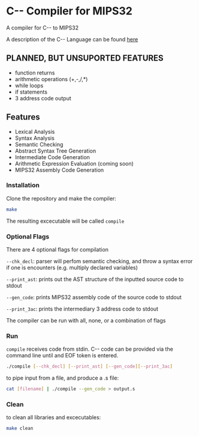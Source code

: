 # C-- Compiler for MIPS32

A compiler for C-- to MIPS32

A description of the C-- Language can be found [here](CMM-LANGUAGE-SPEC.md)

## PLANNED, BUT UNSUPORTED FEATURES

- function returns
- arithmetic operations (+,-,/,*)
- while loops
- if statements
- 3 address code output


## Features

- Lexical Analysis
- Syntax Analysis
- Semantic Checking
- Abstract Syntax Tree Generation
- Intermediate Code Generation
- Arithmetic Expression Evaluation (coming soon)
- MIPS32 Assembly Code Generation

### Installation

Clone the repository and make the compiler:

```bash
make
```
The resulting excecutable will be called ```compile```

### Optional Flags
There are 4 optional flags for compilation

```--chk_decl```: parser will perfom semantic checking, and throw a syntax error if one is encounters (e.g. multiply declared variables)

```--print_ast```: prints out the AST structure of the inputted source code to stdout

```--gen_code```: prints MIPS32 assembly code of the source code to stdout

```--print_3ac```: prints the intermediary 3 address code to stdout

The compiler can be run with all, none, or a combination of flags

### Run

```compile``` receives code from stdin. C-- code can be provided via the command line until and EOF token is entered.

```bash
./compile [--chk_decl] [--print_ast] [--gen_code][--print_3ac]
```

to pipe input from a file, and produce a .s file:
```bash
cat [filename] | ./compile --gen_code > output.s
```

### Clean
to clean all libraries and excecutables:

```bash
make clean
```
